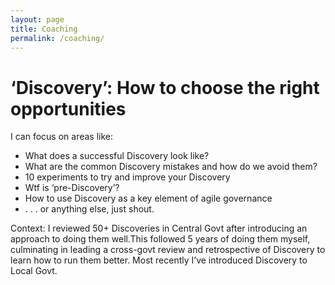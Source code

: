 ```yaml
---
layout: page
title: Coaching
permalink: /coaching/
---
```


# ‘Discovery’: How to choose the right opportunities 

I can focus on areas like:

- What does a successful Discovery look like?
- What are the common Discovery mistakes and how do we avoid them?
- 10 experiments to try and improve your Discovery
- Wtf is ‘pre-Discovery’?
- How to use Discovery as a key element of agile governance
- . . . or anything else, just shout.

Context: I reviewed 50+ Discoveries in Central Govt after introducing an approach to doing them well.This followed 5 years of doing them myself, culminating in leading a cross-govt review and retrospective of Discovery to learn how to run them better. Most recently I’ve introduced Discovery to Local Govt.
